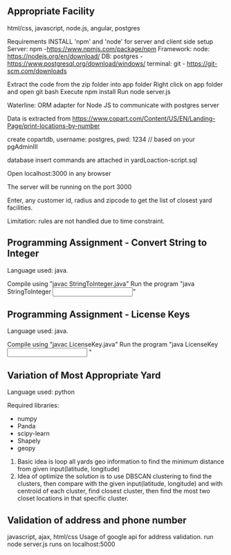 Appropriate Facility
---------------------
html/css, javascript, node.js, angular, postgres

Requirements
INSTALL 'npm' and 'node' for server and client side setup
Server: npm -https://www.npmjs.com/package/npm
Framework: node: https://nodejs.org/en/download/
DB: postgres - https://www.postgresql.org/download/windows/
terminal: git - https://git-scm.com/downloads

Extract the code from the zip folder into app folder
Right click on app folder and open git bash
Execute
npm install
Run node server.js

Waterline: ORM adapter for Node JS to communicate with postgres server



Data is extracted from https://www.copart.com/Content/US/EN/Landing-Page/print-locations-by-number

create copartdb, username: postgres, pwd: 1234 // based on your pgAdminIII

database insert commands are attached in yardLoaction-script.sql

Open localhost:3000 in any browser

The server will be running on the port 3000

Enter, any customer id, radius and zipcode to get the list of closest yard facilities.

Limitation: rules are not handled due to time constraint.


Programming Assignment - Convert String to Integer
-------------------------------------
Language used: java.

Compile using "javac StringToInteger.java"
Run the program "java StringToInteger <input>"


Programming Assignment - License Keys
-------------------------------------
Language used: java.

Compile using "javac LicenseKey.java"
Run the program "java LicenseKey <input> <K>"

Variation of Most Appropriate Yard
-----------------------------------
Language used: python

Required libraries:

- numpy
- Panda
- scipy-learn
- Shapely
- geopy

1. Basic idea is loop all yards geo information to find the minimum distance from given input(latitude, longitude)
2. Idea of optimize the solution is to use DBSCAN clustering to find the clusters, then compare with the given input(latitude, longitude) and with centroid of each cluster, find closest cluster, then find the most two closet locations in that specific cluster.

Validation of address and phone number
--------------------------------------
javascript, ajax, html/css
Usage of google api for address validation.
run node server.js
runs on localhost:5000